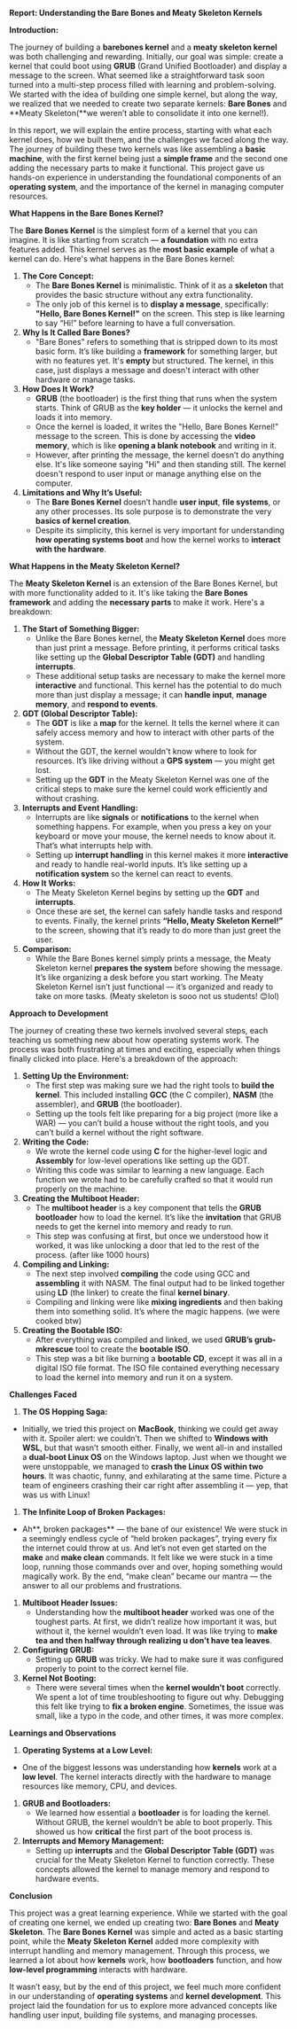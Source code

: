 **Report: Understanding the Bare Bones and Meaty Skeleton Kernels**

**Introduction:**

The journey of building a **barebones kernel** and a **meaty skeleton kernel** was both challenging and rewarding. Initially, our goal was simple: create a kernel that could boot using **GRUB** (Grand Unified Bootloader) and display a message to the screen. What seemed like a straightforward task soon turned into a multi-step process filled with learning and problem-solving. We started with the idea of building one simple kernel, but along the way, we realized that we needed to create two separate kernels: **Bare Bones** and **Meaty Skeleton(**we weren’t able to consolidate it into one kernel!).

In this report, we will explain the entire process, starting with what each kernel does, how we built them, and the challenges we faced along the way. The journey of building these two kernels was like assembling a **basic machine**, with the first kernel being just a **simple frame** and the second one adding the necessary parts to make it functional. This project gave us hands-on experience in understanding the foundational components of an **operating system**, and the importance of the kernel in managing computer resources.

**What Happens in the Bare Bones Kernel?**

The **Bare Bones Kernel** is the simplest form of a kernel that you can imagine. It is like starting from scratch — **a foundation** with no extra features added. This kernel serves as the **most basic example** of what a kernel can do. Here's what happens in the Bare Bones kernel:

1. **The Core Concept:**
    - The **Bare Bones Kernel** is minimalistic. Think of it as a **skeleton** that provides the basic structure without any extra functionality.
    - The only job of this kernel is to **display a message**, specifically: **"Hello, Bare Bones Kernel!"** on the screen. This step is like learning to say “Hi!” before learning to have a full conversation.
2. **Why Is It Called Bare Bones?**
    - "Bare Bones" refers to something that is stripped down to its most basic form. It’s like building a **framework** for something larger, but with no features yet. It's **empty** but structured. The kernel, in this case, just displays a message and doesn't interact with other hardware or manage tasks.
3. **How Does It Work?**
    - **GRUB** (the bootloader) is the first thing that runs when the system starts. Think of GRUB as the **key holder** — it unlocks the kernel and loads it into memory.
    - Once the kernel is loaded, it writes the "Hello, Bare Bones Kernel!" message to the screen. This is done by accessing the **video memory**, which is like **opening a blank notebook** and writing in it.
    - However, after printing the message, the kernel doesn’t do anything else. It's like someone saying "Hi" and then standing still. The kernel doesn't respond to user input or manage anything else on the computer.
4. **Limitations and Why It’s Useful:**
    - The **Bare Bones Kernel** doesn’t handle **user input**, **file systems**, or any other processes. Its sole purpose is to demonstrate the very **basics of kernel creation**.
    - Despite its simplicity, this kernel is very important for understanding **how operating systems boot** and how the kernel works to **interact with the hardware**.

**What Happens in the Meaty Skeleton Kernel?**

The **Meaty Skeleton Kernel** is an extension of the Bare Bones Kernel, but with more functionality added to it. It's like taking the **Bare Bones framework** and adding the **necessary parts** to make it work. Here's a breakdown:

1. **The Start of Something Bigger:**
    - Unlike the Bare Bones kernel, the **Meaty Skeleton Kernel** does more than just print a message. Before printing, it performs critical tasks like setting up the **Global Descriptor Table (GDT)** and handling **interrupts**.
    - These additional setup tasks are necessary to make the kernel more **interactive** and functional. This kernel has the potential to do much more than just display a message; it can **handle input**, **manage memory**, and **respond to events**.
2. **GDT (Global Descriptor Table):**
    - The **GDT** is like a **map** for the kernel. It tells the kernel where it can safely access memory and how to interact with other parts of the system.
    - Without the GDT, the kernel wouldn't know where to look for resources. It’s like driving without a **GPS system** — you might get lost.
    - Setting up the **GDT** in the Meaty Skeleton Kernel was one of the critical steps to make sure the kernel could work efficiently and without crashing.
3. **Interrupts and Event Handling:**
    - Interrupts are like **signals** or **notifications** to the kernel when something happens. For example, when you press a key on your keyboard or move your mouse, the kernel needs to know about it. That’s what interrupts help with.
    - Setting up **interrupt handling** in this kernel makes it more **interactive** and ready to handle real-world inputs. It’s like setting up a **notification system** so the kernel can react to events.
4. **How It Works:**
    - The Meaty Skeleton Kernel begins by setting up the **GDT** and **interrupts**.
    - Once these are set, the kernel can safely handle tasks and respond to events. Finally, the kernel prints **“Hello, Meaty Skeleton Kernel!”** to the screen, showing that it’s ready to do more than just greet the user.
5. **Comparison:**
    - While the Bare Bones kernel simply prints a message, the Meaty Skeleton kernel **prepares the system** before showing the message. It’s like organizing a desk before you start working. The Meaty Skeleton Kernel isn’t just functional — it’s organized and ready to take on more tasks. (Meaty skeleton is sooo not us students! 😊lol)

**Approach to Development**

The journey of creating these two kernels involved several steps, each teaching us something new about how operating systems work. The process was both frustrating at times and exciting, especially when things finally clicked into place. Here's a breakdown of the approach:

1. **Setting Up the Environment:**
    - The first step was making sure we had the right tools to **build the kernel**. This included installing **GCC** (the C compiler), **NASM** (the assembler), and **GRUB** (the bootloader).
    - Setting up the tools felt like preparing for a big project (more like a WAR) — you can’t build a house without the right tools, and you can’t build a kernel without the right software.
2. **Writing the Code:**
    - We wrote the kernel code using **C** for the higher-level logic and **Assembly** for low-level operations like setting up the GDT.
    - Writing this code was similar to learning a new language. Each function we wrote had to be carefully crafted so that it would run properly on the machine.
3. **Creating the Multiboot Header:**
    - The **multiboot header** is a key component that tells the **GRUB bootloader** how to load the kernel. It’s like the **invitation** that GRUB needs to get the kernel into memory and ready to run.
    - This step was confusing at first, but once we understood how it worked, it was like unlocking a door that led to the rest of the process. (after like 1000 hours)
4. **Compiling and Linking:**
    - The next step involved **compiling** the code using GCC and **assembling** it with NASM. The final output had to be linked together using **LD** (the linker) to create the final **kernel binary**.
    - Compiling and linking were like **mixing ingredients** and then baking them into something solid. It’s where the magic happens. (we were cooked btw)
5. **Creating the Bootable ISO:**
    - After everything was compiled and linked, we used **GRUB’s grub-mkrescue** tool to create the **bootable ISO**.
    - This step was a bit like burning a **bootable CD**, except it was all in a digital ISO file format. The ISO file contained everything necessary to load the kernel into memory and run it on a system.

**Challenges Faced**

1. **The OS Hopping Saga:**

- Initially, we tried this project on **MacBook**, thinking we could get away with it. Spoiler alert: we couldn’t. Then we shifted to **Windows with WSL**, but that wasn’t smooth either. Finally, we went all-in and installed a **dual-boot Linux OS** on the Windows laptop. Just when we thought we were unstoppable, we managed to **crash the Linux OS within two hours**. It was chaotic, funny, and exhilarating at the same time. Picture a team of engineers crashing their car right after assembling it — yep, that was us with Linux!

1. **The Infinite Loop of Broken Packages:**

- Ah**, broken packages** — the bane of our existence! We were stuck in a seemingly endless cycle of “held broken packages”, trying every fix the internet could throw at us. And let’s not even get started on the **make** and **make clean** commands. It felt like we were stuck in a time loop, running those commands over and over, hoping something would magically work. By the end, “make clean” became our mantra — the answer to all our problems and frustrations.

1. **Multiboot Header Issues:**
    - Understanding how the **multiboot header** worked was one of the toughest parts. At first, we didn’t realize how important it was, but without it, the kernel wouldn’t even load. It was like trying to **make tea and then halfway through realizing u don’t have tea leaves**.
2. **Configuring GRUB:**
    - Setting up **GRUB** was tricky. We had to make sure it was configured properly to point to the correct kernel file.
3. **Kernel Not Booting:**
    - There were several times when the **kernel wouldn’t boot** correctly. We spent a lot of time troubleshooting to figure out why. Debugging this felt like trying to **fix a broken engine**. Sometimes, the issue was small, like a typo in the code, and other times, it was more complex.

**Learnings and Observations**

1. **Operating Systems at a Low Level:**

- One of the biggest lessons was understanding how **kernels** work at a **low level**. The kernel interacts directly with the hardware to manage resources like memory, CPU, and devices.

1. **GRUB and Bootloaders:**
    - We learned how essential a **bootloader** is for loading the kernel. Without GRUB, the kernel wouldn’t be able to boot properly. This showed us how **critical** the first part of the boot process is.
2. **Interrupts and Memory Management:**
    - Setting up **interrupts** and the **Global Descriptor Table (GDT)** was crucial for the Meaty Skeleton Kernel to function correctly. These concepts allowed the kernel to manage memory and respond to hardware events.

**Conclusion**

This project was a great learning experience. While we started with the goal of creating one kernel, we ended up creating two: **Bare Bones** and **Meaty Skeleton**. The **Bare Bones Kernel** was simple and acted as a basic starting point, while the **Meaty Skeleton Kernel** added more complexity with interrupt handling and memory management. Through this process, we learned a lot about how **kernels** work, how **bootloaders** function, and how **low-level programming** interacts with hardware.

It wasn’t easy, but by the end of this project, we feel much more confident in our understanding of **operating systems** and **kernel development**. This project laid the foundation for us to explore more advanced concepts like handling user input, building file systems, and managing processes.
